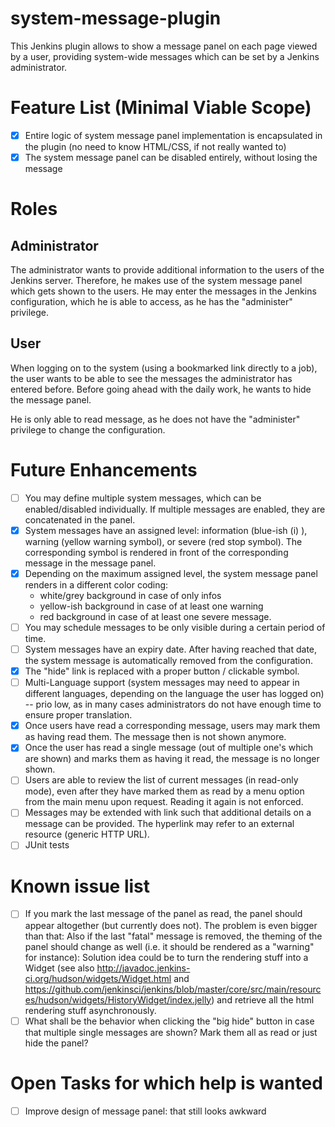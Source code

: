 # system-message-plugin
This Jenkins plugin allows to show a message panel on each page viewed by a user, providing system-wide messages which can be set by a Jenkins administrator.

# Feature List (Minimal Viable Scope)

- [x] Entire logic of system message panel implementation is encapsulated in the plugin (no need to know HTML/CSS, if not really wanted to)
- [x] The system message panel can be disabled entirely, without losing the message

# Roles

## Administrator
The administrator wants to provide additional information to the users of the Jenkins server. Therefore, he makes use of the system message panel which gets shown to the users. He may enter the messages in the Jenkins configuration, which he is able to access, as he has the "administer" privilege.

## User
When logging on to the system (using a bookmarked link directly to a job), the user wants to be able to see the messages the administrator has entered before.
Before going ahead with the daily work, he wants to hide the message panel.

He is only able to read message, as he does not have the "administer" privilege to change the configuration.

# Future Enhancements
- [ ] You may define multiple system messages, which can be enabled/disabled individually. If multiple messages are enabled, they are concatenated in the panel.
- [x] System messages have an assigned level: information (blue-ish (i) ), warning (yellow warning symbol), or severe (red stop symbol). The corresponding symbol is rendered in front of the corresponding message in the message panel.
- [x] Depending on the maximum assigned level, the system message panel renders in a different color coding: 
  * white/grey background in case of only infos
  * yellow-ish background in case of at least one warning
  * red background in case of at least one severe message. 
- [ ] You may schedule messages to be only visible during a certain period of time.
- [ ] System messages have an expiry date. After having reached that date, the system message is automatically removed from the configuration.
- [x] The "hide" link is replaced with a proper button / clickable symbol.
- [ ] Multi-Language support (system messages may need to appear in different languages, depending on the language the user has logged on) -- prio low, as in many cases administrators do not have enough time to ensure proper translation.
- [x] Once users have read a corresponding message, users may mark them as having read them. The message then is not shown anymore.
- [x] Once the user has read a single message (out of multiple one's which are shown) and marks them as having it read, the message is no longer shown.
- [ ] Users are able to review the list of current messages (in read-only mode), even after they have marked them as read by a menu option from the main menu upon request. Reading it again is not enforced.  
- [ ] Messages may be extended with link such that additional details on a message can be provided. The hyperlink may refer to an external resource (generic HTTP URL).
- [ ] JUnit tests 

# Known issue list
- [ ] If you mark the last message of the panel as read, the panel should appear altogether (but currently does not).
      The problem is even bigger than that: Also if the last "fatal" message is removed, the theming of the panel should change as well (i.e. it should be rendered as a "warning" for instance): Solution idea could be to turn the rendering stuff into a Widget (see also http://javadoc.jenkins-ci.org/hudson/widgets/Widget.html and https://github.com/jenkinsci/jenkins/blob/master/core/src/main/resources/hudson/widgets/HistoryWidget/index.jelly) and retrieve all the html rendering stuff asynchronously. 
- [ ] What shall be the behavior when clicking the "big hide" button in case that multiple single messages are shown? Mark them all as read or just hide the panel?

# Open Tasks for which help is wanted

- [ ] Improve design of message panel: that still looks awkward



